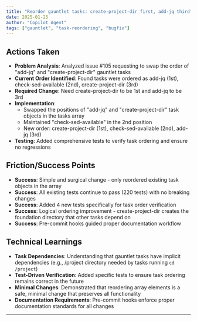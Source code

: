 ```yaml
---
title: "Reorder gauntlet tasks: create-project-dir first, add-jq third"
date: 2025-01-25
author: "Copilot Agent"
tags: ["gauntlet", "task-reordering", "bugfix"]
---
```


## Actions Taken

- **Problem Analysis**: Analyzed issue #105 requesting to swap the order of "add-jq" and "create-project-dir" gauntlet tasks
- **Current Order Identified**: Found tasks were ordered as add-jq (1st), check-sed-available (2nd), create-project-dir (3rd)
- **Required Change**: Need create-project-dir to be 1st and add-jq to be 3rd
- **Implementation**: 
  - Swapped the positions of "add-jq" and "create-project-dir" task objects in the tasks array
  - Maintained "check-sed-available" in the 2nd position
  - New order: create-project-dir (1st), check-sed-available (2nd), add-jq (3rd)
- **Testing**: Added comprehensive tests to verify task ordering and ensure no regressions

## Friction/Success Points

- **Success**: Simple and surgical change - only reordered existing task objects in the array
- **Success**: All existing tests continue to pass (220 tests) with no breaking changes
- **Success**: Added 4 new tests specifically for task order verification
- **Success**: Logical ordering improvement - create-project-dir creates the foundation directory that other tasks depend on
- **Success**: Pre-commit hooks guided proper documentation workflow

## Technical Learnings

- **Task Dependencies**: Understanding that gauntlet tasks have implicit dependencies (e.g., /project directory needed by tasks running `cd /project`)
- **Test-Driven Verification**: Added specific tests to ensure task ordering remains correct in the future
- **Minimal Changes**: Demonstrated that reordering array elements is a safe, minimal change that preserves all functionality
- **Documentation Requirements**: Pre-commit hooks enforce proper documentation standards for all changes

---